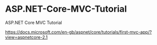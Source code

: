 # ASP.NET-Core-MVC-Tutorial
ASP.NET Core MVC Tutorial

https://docs.microsoft.com/en-gb/aspnet/core/tutorials/first-mvc-app/?view=aspnetcore-2.1
